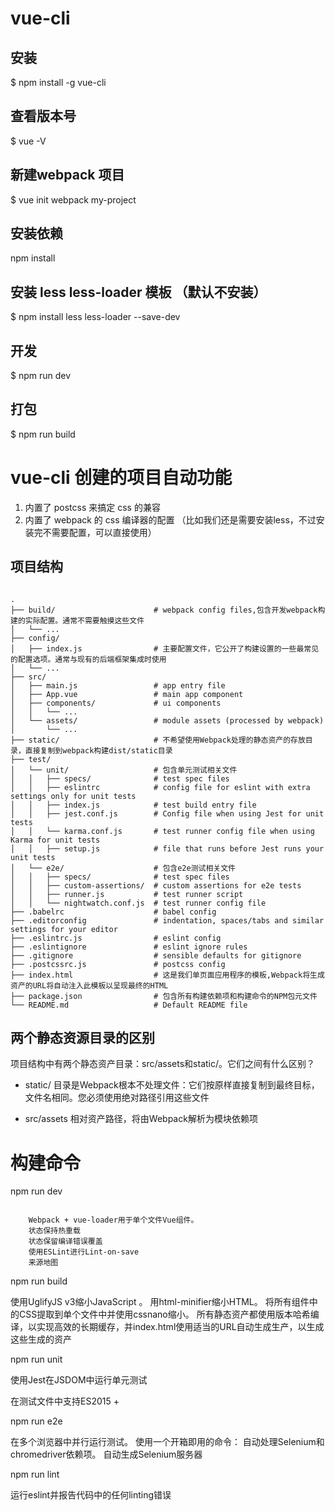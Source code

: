 

# vue-cli

## 安装
$ npm install -g vue-cli

## 查看版本号
$ vue -V

## 新建webpack 项目
$ vue init webpack my-project

## 安装依赖
npm install

## 安装 less less-loader 模板 （默认不安装）
$ npm install less less-loader --save-dev

## 开发
$ npm run dev

## 打包
$ npm run build


# vue-cli 创建的项目自动功能

1. 内置了 postcss 来搞定 css 的兼容
2. 内置了 webpack 的 css 编译器的配置	（比如我们还是需要安装less，不过安装完不需要配置，可以直接使用）



## 项目结构

```

.
├── build/                      # webpack config files,包含开发webpack构建的实际配置。通常不需要触摸这些文件
│   └── ...
├── config/
│   ├── index.js                # 主要配置文件，它公开了构建设置的一些最常见的配置选项。通常与现有的后端框架集成时使用
│   └── ...
├── src/
│   ├── main.js                 # app entry file
│   ├── App.vue                 # main app component
│   ├── components/             # ui components
│   │   └── ...
│   └── assets/                 # module assets (processed by webpack)
│       └── ...
├── static/                     # 不希望使用Webpack处理的静态资产的存放目录，直接复制到webpack构建dist/static目录
├── test/
│   └── unit/                   # 包含单元测试相关文件
│   │   ├── specs/              # test spec files
│   │   ├── eslintrc            # config file for eslint with extra settings only for unit tests
│   │   ├── index.js            # test build entry file
│   │   ├── jest.conf.js        # Config file when using Jest for unit tests
│   │   └── karma.conf.js       # test runner config file when using Karma for unit tests
│   │   ├── setup.js            # file that runs before Jest runs your unit tests
│   └── e2e/                    # 包含e2e测试相关文件
│   │   ├── specs/              # test spec files
│   │   ├── custom-assertions/  # custom assertions for e2e tests
│   │   ├── runner.js           # test runner script
│   │   └── nightwatch.conf.js  # test runner config file
├── .babelrc                    # babel config
├── .editorconfig               # indentation, spaces/tabs and similar settings for your editor
├── .eslintrc.js                # eslint config
├── .eslintignore               # eslint ignore rules
├── .gitignore                  # sensible defaults for gitignore
├── .postcssrc.js               # postcss config
├── index.html                  # 这是我们单页面应用程序的模板,Webpack将生成资产的URL将自动注入此模板以呈现最终的HTML
├── package.json                # 包含所有构建依赖项和构建命令的NPM包元文件
└── README.md                   # Default README file

```

## 两个静态资源目录的区别

项目结构中有两个静态资产目录：src/assets和static/。它们之间有什么区别？

- static/ 目录是Webpack根本不处理文件：它们按原样直接复制到最终目标，文件名相同。您必须使用绝对路径引用这些文件

- src/assets  相对资产路径，将由Webpack解析为模块依赖项



# 构建命令

npm run dev

```

	Webpack + vue-loader用于单个文件Vue组件。
	状态保持热重载
	状态保留编译错误覆盖
	使用ESLint进行Lint-on-save
	来源地图
```


npm run build

使用UglifyJS v3缩小JavaScript 。
用html-minifier缩小HTML。
将所有组件中的CSS提取到单个文件中并使用cssnano缩小。
所有静态资产都使用版本哈希编译，以实现高效的长期缓存，并index.html使用适当的URL自动生成生产，以生成这些生成的资产





npm run unit

使用Jest在JSDOM中运行单元测试

在测试文件中支持ES2015 +




npm run e2e

在多个浏览器中并行运行测试。
使用一个开箱即用的命令：
自动处理Selenium和chromedriver依赖项。
自动生成Selenium服务器




npm run lint

运行eslint并报告代码中的任何linting错误
